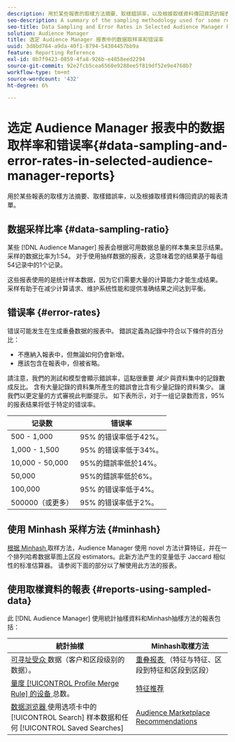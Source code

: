 ```yaml
---
description: 用於某些報表的取樣方法摘要、取樣錯誤率，以及根據取樣資料傳回資訊的報表清單。
seo-description: A summary of the sampling methodology used for some reports, sampling error rates, and a list of reports that return information based on sampled data.
seo-title: Data Sampling and Error Rates in Selected Audience Manager Reports
solution: Audience Manager
title: 选定 Audience Manager 报表中的数据取样率和错误率
uuid: 3d8bd764-a9da-40f1-8794-54304457bb9a
feature: Reporting Reference
exl-id: 0b7f9423-0859-4fa8-926b-e4858eed2294
source-git-commit: 92e2fcb5cea6560e9288ee5f819df52e9e4768b7
workflow-type: tm+mt
source-wordcount: '432'
ht-degree: 6%

---
```


# 选定 Audience Manager 报表中的数据取样率和错误率{#data-sampling-and-error-rates-in-selected-audience-manager-reports}

用於某些報表的取樣方法摘要、取樣錯誤率，以及根據取樣資料傳回資訊的報表清單。

## 数据采样比率 {#data-sampling-ratio}

某些 [!DNL Audience Manager] 报表会根据可用数据总量的样本集来显示结果。 采样的数据比率为1:54。 对于使用抽样数据的报表，这意味着您的结果基于每组54记录中的1个记录。

这些报表使用的是统计样本数据，因为它们需要大量的计算能力才能生成结果。 采样有助于在减少计算请求、维护系统性能和提供准确结果之间达到平衡。

<!--

## Minimum Requirements {#minimum-requirements}

>[!NOTE]
>
>The minimum requirements listed below apply to Overlap reports only.

Overlap reports ([trait-to-trait](/help/using/reporting/dynamic-reports/trait-trait-overlap-report.md), [segment-to-trait](/help/using/reporting/dynamic-reports/segment-trait-overlap-report.md), and [segment-to-segment](/help/using/reporting/dynamic-reports/segment-segment-overlap-report.md)) exclude traits and segments when they do not meet the minimum unique visitor requirements. These minimum requirements are as follows:

* Traits: 28,000 [unique trait realizations](/help/using/features/traits/trait-and-segment-qualification-reference).
* Segments: 70,000 real-time users over a 14-day period.

-->

## 错误率 {#error-rates}

错误可能发生在生成重叠数据的报表中。 錯誤定義為記錄中符合以下條件的百分比：

* 不應納入報表中，但無論如何仍會新增。
* 應該包含在報表中，但被省略。

請注意，我們的測試和模型會顯示錯誤率，這點很重要 *減少* 與資料集中的記錄數成反比。 含有大量記錄的資料集所產生的錯誤會比含有少量記錄的資料集少。 讓我們以更定量的方式審視此判斷提示。 如下表所示，对于一组记录数而言，95% 的报表结果将低于特定的错误率。

| 记录数 | 错误率 |
|--- |--- |
| 500 - 1,000 | 95% 的错误率低于42%。 |
| 1,000 - 1,500 | 95% 的错误率低于34%。 |
| 10,000 - 50,000 | 95%的錯誤率低於14%。 |
| 50,000 | 95%的錯誤率低於6%。 |
| 100,000 | 95% 的错误率低于4%。 |
| 500000（或更多） | 95% 的错误率低于2%。 |

## 使用 Minhash 采样方法 {#minhash}

[根据 Minhash ](https://en.wikipedia.org/wiki/MinHash) 取样方法，Audience Manager 使用 novel 方法计算特征，并在一个排列哈希数据草图上区段 estimators。此新方法产生的变量低于 Jaccard 相似性的标准估算器。 请参阅下面的部分以了解使用此方法的报表。

<!--

Some Audience Manager reports use the minhash sampling methodology to compute trait and segment overlaps and similarity scores. Audience Manager calculates the [!UICONTROL Trait Similarity Score] between two traits by computing the intersection and union in terms of the number of [!UICONTROL Unique User IDs] (UUIDs) and then divides the two. For two traits A and B, the calculation looks like this:

![jaccard-similarity](/help/using/features/segments/assets/jaccard_similarity.png)

-->

## 使用取樣資料的報表 {#reports-using-sampled-data}

此 [!DNL Audience Manager] 使用統計抽樣資料和Minhash抽樣方法的報表包括：

<!--

* [Overlap reports](../reporting/dynamic-reports/dynamic-reports.md#interactive-and-overlap-reports) (trait-to-trait, segment-to-trait, and segment-to-segment).
* [Addressable Audience](../features/addressable-audiences.md) data (customer- and segment-level data). 
* The [Total Devices](../features/profile-merge-rules/profile-link-metrics.md#merge-rule-metrics) metric for a [!UICONTROL Profile Merge Rule].
* [Data Explorer](../features/data-explorer/data-explorer-signals-search/data-explorer-search-pairs.md) uses sampled data in the [!UICONTROL Search] tab and any [!UICONTROL Saved Searches].

Reports that use Minhash sampling methodology:

-->

| 統計抽樣 | Minhash取樣方法 |
|--- |--- |
| [可寻址受众 ](../features/addressable-audiences.md) 数据（客户和区段级别的数据）。 | [重叠报表 ](../reporting/dynamic-reports/dynamic-reports.md#interactive-and-overlap-reports) （特征与特征、区段到特征和区段到区段） |
| [量度 [!UICONTROL Profile Merge Rule] 的设备 ](../features/profile-merge-rules/profile-link-metrics.md#merge-rule-metrics) 总数。 | [特征推荐](/help/using/features/segments/trait-recommendations.md) |
| [数据浏览器 ](../features/data-explorer/data-explorer-signals-search/data-explorer-search-pairs.md) 使用选项卡中的 [!UICONTROL Search] 样本数据和任何 [!UICONTROL Saved Searches] | [Audience Marketplace Recommendations](/help/using/features/audience-marketplace/marketplace-data-buyers/marketplace-data-buyers.md#finding-similar-traits) |
